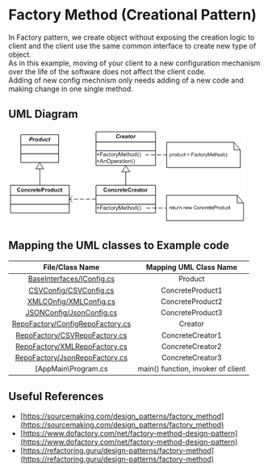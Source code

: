 # Factory Method (Creational Pattern)
In Factory pattern, we create object without exposing the creation logic to client and the client use the same common interface to create new type of object.
<br/>As in this example, moving of your client to a new configuration mechanism over the life of the software does not affect the client code. 
<br/>Adding of new config mechnism only needs adding of a new code and making change in one single method.

## UML Diagram
![plot](./factory.gif)

## Mapping the UML classes to Example code
| File/Class Name| Mapping UML Class Name  |
| :-----: | :-: |
| [BaseInterfaces/IConfig.cs](./BaseInterfaces/IConfig.cs)| Product |
| [CSVConfig/CSVConfig.cs](./CSVConfig/CSVConfig.cs)| ConcreteProduct1|
| [XMLCOnfig/XMLConfig.cs](./XMLConfig/XMLConfig.cs)| ConcreteProduct2|
| [JSONConfig/JsonConfig.cs](./JSONConfig/JsonConfig.cs)| ConcreteProduct3|
| [RepoFactory/ConfigRepoFactory.cs](./RepoFactory/ConfigRepoFactory.cs) | Creator |
| [RepoFactory/CSVRepoFactory.cs](./RepoFactory/CSVRepoFactory.cs)| ConcreteCreator1|
| [RepoFactory/XMLRepoFactory.cs](./RepoFactory/XMLRepoFactory.cs)| ConcreteCreator2|
| [RepoFactory/JsonRepoFactory.cs](./RepoFactory/JsonRepoFactory.cs)| ConcreteCreator3|
| [AppMain\Program.cs | main() function, invoker of client |


## Useful References
- [https://sourcemaking.com/design_patterns/factory_method](https://sourcemaking.com/design_patterns/factory_method)
- [https://www.dofactory.com/net/factory-method-design-pattern](https://www.dofactory.com/net/factory-method-design-pattern)
- [https://refactoring.guru/design-patterns/factory-method](https://refactoring.guru/design-patterns/factory-method)

